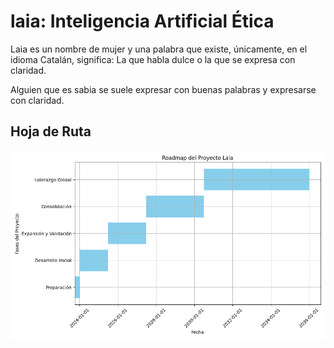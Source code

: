 # laia: Inteligencia Artificial Ética

Laia es un nombre de mujer y una palabra que existe, únicamente, en el idioma Catalán, significa: La que habla dulce o la que se expresa con claridad.

Alguien que es sabia se suele expresar con buenas palabras y expresarse con claridad.

## Hoja de Ruta

<img src="laia-gantt-202502272325.png" alt="Diagrama Gantt de Laia" width="650"/>
